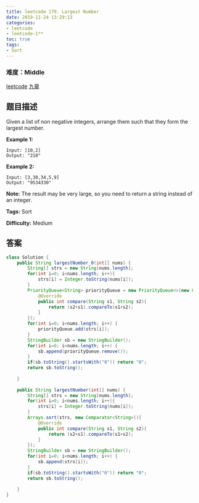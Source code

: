```yaml
---
title: leetcode 179. Largest Number
date: 2019-11-24 13:29:13
categories:
- leetcode
- leetcode-1**
toc: true
tags:
- Sort
---
```

### 难度：Middle

<a href="https://leetcode.com/problems/largest-number/">leetcode</a>
<a href="https://www.jiuzhang.com/solution/largest-number/">九章</a>
## 题目描述
Given a list of non negative integers, arrange them such that they form the
largest number.

**Example 1:**
        
    Input: [10,2]
    Output: "210"

**Example 2:**
        
    Input: [3,30,34,5,9]
    Output: "9534330"
    

**Note:** The result may be very large, so you need to return a string instead
of an integer.


**Tags:** Sort

**Difficulty:** Medium
## 答案
<!--more-->
```java
class Solution {
    public String largestNumber_0(int[] nums) {
        String[] strs = new String[nums.length];
        for(int i=0; i<nums.length; i++){
            strs[i] = Integer.toString(nums[i]);
        }
        PriorityQueue<String> priorityQueue = new PriorityQueue<>(new Comparator<String>(){
            @Override
            public int compare(String s1, String s2){
                return (s2+s1).compareTo(s1+s2);
            }
        });
        for(int i=0; i<nums.length; i++) {
            priorityQueue.add(strs[i]);
        }
        StringBuilder sb = new StringBuilder();
        for(int i=0; i<nums.length; i++) {
            sb.append(priorityQueue.remove());
        }
        if(sb.toString().startsWith("0")) return "0";
        return sb.toString();
        
    }
    
    public String largestNumber(int[] nums) {
        String[] strs = new String[nums.length];
        for(int i=0; i<nums.length; i++){
            strs[i] = Integer.toString(nums[i]);
        }
        Arrays.sort(strs, new Comparator<String>(){
            @Override
            public int compare(String s1, String s2){
                return (s2+s1).compareTo(s1+s2);
            }
        });
        StringBuilder sb = new StringBuilder();
        for(int i=0; i<nums.length; i++) {
            sb.append(strs[i]);
        }
        if(sb.toString().startsWith("0")) return "0";
        return sb.toString();
        
    }
}
```
